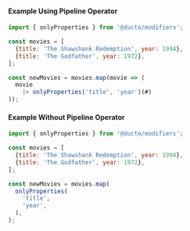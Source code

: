 #### Example Using Pipeline Operator

```javascript
import { onlyProperties } from '@ducto/modifiers';

const movies = [
  {title: 'The Shawshank Redemption', year: 1994},
  {title: 'The Godfather', year: 1972},
];

const newMovies = movies.map(movie => (
  movie
    |> onlyProperties('title', 'year')(#)
));
```

#### Example Without Pipeline Operator

```javascript
import { onlyProperties } from '@ducto/modifiers';

const movies = [
  {title: 'The Shawshank Redemption', year: 1994},
  {title: 'The Godfather', year: 1972},
];

const newMovies = movies.map(
  onlyProperties(
    'title',
    'year',
  ),
);
```

